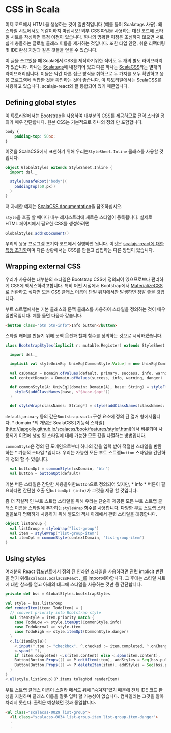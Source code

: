# CSS in Scala

이제 코드에서 HTML을 생성하는 것이 일반적입니다 (예를 들어 Scalatags 사용). 왜 스타일 시트에서도 똑같이하지 마십시오! 외부 CSS 파일을 사용하는 대신 코드에 스타일 시트를 작성하면 특정 이점이 있습니다. 하나의 명확한 이점은 조심하지 않으면 서로 쉽게 충돌하는 글로벌 클래스 이름을 제거하는 것입니다. 또한 타입 안전, 쉬운 리팩터링 및 IDE 완성 지원과 같은 것들을 얻을 수 있습니다.

이 글을 쓰고있을 때 Scala에서 CSS를 제작하기위한 적어도 두 개의 별도 라이브러리가 있습니다. 하나는 [Scalatags](https://github.com/lihaoyi/scalatags)에 내장되어 있고 다른 하나는 [ScalaCSS](https://github.com/japgolly/scalacss)라는 별개의 라이브러리입니다. 이들은 약간 다른 접근 방식을 취하므로 두 가지를 모두 확인하고 응용 프로그램에 적합한 것을 확인하는 것이 좋습니다. 이 튜토리얼에서는 ScalaCSS를 사용하고 있습니다. scalajs-react와 잘 통합되어 있기 때문입니다.

## Defining global styles

이 튜토리얼에서는 Bootstrap을 사용하여 대부분의 CSS를 제공하므로 전역 스타일 정의가 매우 간단합니다. 원본 CSS는 기본적으로 하나의 정의 만 포함합니다.

```css
body {
    padding-top: 50px;
}
```

이것을 ScalaCSS에서 표현하기 위해 우리는`StyleSheet.Inline` 클래스를 사용할 것입니다.

```scala
object GlobalStyles extends StyleSheet.Inline {
  import dsl._

  style(unsafeRoot("body")(
    paddingTop(50.px))
  )
}
```

더 자세한 예제는 [ScalaCSS documentation](https://japgolly.github.io/scalacss/book)을 참조하십시오.

`style`을 호출 할 때마다 내부 레지스트리에 새로운 스타일이 등록됩니다. 실제로 HTML 페이지에서 필요한 CSS를 생성하려면

```scala
GlobalStyles.addToDocument()
```

우리의 응용 프로그램 초기화 코드에서 실행하면 됩니다. 이것은 [scalajs-react에 대한 특정 초기화](https://japgolly.github.io/scalacss/book/ext/react.html)이며 다른 상황에서는 CSS를 만들고 삽입하는 다른 방법이 있습니다.

## Wrapping external CSS

우리가 사용하는 대부분의 스타일은 Bootstrap CSS에 정의되어 있으므로보다 편리하게 CSS에 액세스하려고합니다. 특히 어떤 시점에서 Bootstrap에서 [MaterializeCSS](http://materializecss.com/)로 전환하고 싶다면 모든 CSS 클래스 이름이 단일 위치에서만 발생하면 정말 좋을 것입니다.

부트 스트랩에서는 기본 클래스와 문맥 클래스를 사용하여 스타일을 정의하는 것이 매우 일반적입니다. 예를 들면 다음과 같습니다.

```html
<button class="btn btn-info">Info button</button>
```

스타일 래퍼를 만들기 위해 문맥 옵션과 헬퍼 함수를 정의하는 것으로 시작하겠습니다.

```scala
class BootstrapStyles(implicit r: mutable.Register) extends StyleSheet.Inline()(r) {

  import dsl._

  implicit val styleUnivEq: UnivEq[CommonStyle.Value] = new UnivEq[CommonStyle.Value] {}

  val csDomain = Domain.ofValues(default, primary, success, info, warning, danger)
  val contextDomain = Domain.ofValues(success, info, warning, danger)

  def commonStyle[A: UnivEq](domain: Domain[A], base: String) = styleF(domain)(opt =>
    styleS(addClassNames(base, s"$base-$opt"))
  )

  def styleWrap(classNames: String*) = style(addClassNames(classNames: _*))
```

`default`,`primary` 등의 값은`Bootstrap.scala` 구성 요소에 정의 된 열거 형에서옵니다. * domain *의 개념은 ScalaCSS [기능적 스타일] (http://japgolly.github.io/scalacss/book/features/stylef.html)에서 비롯되며 사용되기 이전에 생성 된 스타일에 대해 가능한 모든 값을 나열하는 방법입니다.

`commonStyle`은 정의 된 도메인으로부터 하나의 값을 입력 받아 적절한 스타일을 반환하는 * 기능적 스타일 *입니다. 우리는 가능한 모든 부트 스트랩`button` 스타일을 간단하게 정의 할 수 있습니다.

```scala
  val buttonOpt = commonStyle(csDomain, "btn")
  val button = buttonOpt(default)
```
기본 버튼 스타일은 간단한 사용을위한`button`으로 정의되어 있지만, * info * 버튼이 필요하다면 간단한 호출 인`buttonOpt (info)`가 그것을 제공 할 것입니다.

좀 더 직설적 인 부트 스트랩 스타일을 위해 우리는 단순히 제공된 모든 부트 스트랩 클래스 이름을 스타일에 추가하는`styleWrap` 함수를 사용합니다. 다양한 부트 스트랩 스타일을보다 명확하게 사용하기 위해 별도의 객체 아래에서 관련 스타일을 래핑합니다.

```scala
object listGroup {
  val listGroup = styleWrap("list-group")
  val item = styleWrap("list-group-item")
  val itemOpt = commonStyle(contextDomain, "list-group-item")
}
```

## Using styles

여러분의 React 컴포넌트에서 정의 된 인라인 스타일을 사용하려면 관련 implicit 변환을 얻기 위해`scalacss.ScalaCssReact._`를 import해야합니다.
그 후에는 스타일 시트에 대한 참조를 얻고 아래의 태그에 스타일을 사용하는 것만 큼 간단합니다.
```scala
private def bss = GlobalStyles.bootstrapStyles

val style = bss.listGroup
def renderItem(item: TodoItem) = {
  // convert priority into Bootstrap style
  val itemStyle = item.priority match {
    case TodoLow => style.itemOpt(CommonStyle.info)
    case TodoNormal => style.item
    case TodoHigh => style.itemOpt(CommonStyle.danger)
  }
  <.li(itemStyle)(
    <.input(^.tpe := "checkbox", ^.checked := item.completed, ^.onChange --> P.stateChange(item.copy(completed = !item.completed))),
    <.span(" "),
    if (item.completed) <.s(item.content) else <.span(item.content),
    Button(Button.Props(() => P.editItem(item), addStyles = Seq(bss.pullRight, bss.buttonXS)), "Edit"),
    Button(Button.Props(() => P.deleteItem(item), addStyles = Seq(bss.pullRight, bss.buttonXS)), "Delete")
  )
}
<.ul(style.listGroup)(P.items toTagMod renderItem)
```

부트 스트랩 클래스 이름이 스칼라 메서드 뒤에 "숨겨져"있기 때문에 전체 IDE 코드 완성을 지원하며 클래스 이름을 잘못 입력 할 가능성이 없습니다.
컴파일러는 그것을 알아 차리지 못한다. 출력은 예상했던 것과 동일합니다.

```html
<ul class="scalacss-0029 list-group">
  <li class="scalacss-0034 list-group-item list-group-item-danger">
  .
  .
```
